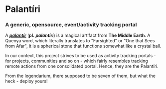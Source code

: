 # Palantíri
### A generic, opensource, event/activity tracking portal
A ***[palantír](http://en.wikipedia.org/wiki/Palant%C3%ADr)*** (**pl.** ***palantíri***) is a magical artifact from **The Middle Earth**. A Quenya word, which literally translates to "Farsighted" or "One that Sees from Afar", it is a spherical stone that functions somewhat like a crystal ball.

In our context, this project strives to be used as activity tracking portals - for projects, communities and so on - which fairly resembles tracking remote actions from one consolidated portal. Hence, they are the Palantíri.

From the legendarium, there supposed to be seven of them, but what the heck - deploy yours!
